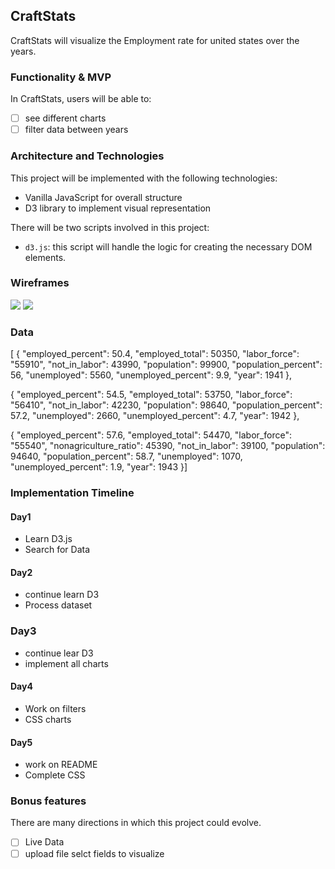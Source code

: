 ## CraftStats

CraftStats will visualize the Employment rate for united states over the years. 

### Functionality & MVP
 In CraftStats, users will be able to:
- [ ] see different charts
- [ ] filter data between years

### Architecture and Technologies
  This project will be implemented with the following technologies:

  * Vanilla JavaScript for overall structure
  * D3 library to implement visual representation

  There will be two scripts involved in this project:

  * `d3.js`: this script will handle the logic for creating the necessary DOM elements.
  
 ### Wireframes
 ![](https://i.imgur.com/TaGgxsM.png)
 ![](https://i.imgur.com/8vulUYJ.png)
 
 ### Data
[
{
"employed_percent": 50.4,
"employed_total": 50350,
"labor_force": "55910",
"not_in_labor": 43990,
"population": 99900,
"population_percent": 56,
"unemployed": 5560,
"unemployed_percent": 9.9,
"year": 1941
},

{
"employed_percent": 54.5,
"employed_total": 53750,
"labor_force": "56410",
"not_in_labor": 42230,
"population": 98640,
"population_percent": 57.2,
"unemployed": 2660,
"unemployed_percent": 4.7,
"year": 1942
},

{
"employed_percent": 57.6,
"employed_total": 54470,
"labor_force": "55540",
"nonagriculture_ratio": 45390,
"not_in_labor": 39100,
"population": 94640,
"population_percent": 58.7,
"unemployed": 1070,
"unemployed_percent": 1.9,
"year": 1943
}]

### Implementation Timeline

#### Day1
 - Learn D3.js
 - Search for Data

#### Day2
 - continue learn D3
 - Process dataset

### Day3
 - continue lear D3
 - implement all charts

#### Day4
  - Work on filters
  - CSS charts

#### Day5
  - work on README
  - Complete CSS
  
  
### Bonus features

There are many directions in which this project could evolve.

- [ ] Live Data
- [ ] upload file selct fields to visualize
